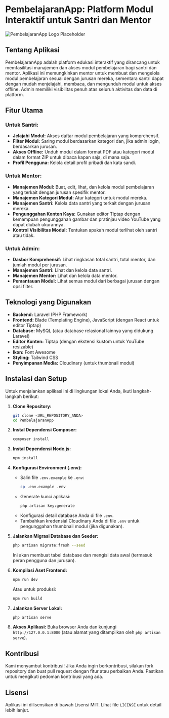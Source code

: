 # PembelajaranApp: Platform Modul Interaktif untuk Santri dan Mentor

![PembelajaranApp Logo Placeholder](https://via.placeholder.com/400x150.png?text=PembelajaranApp)

## Tentang Aplikasi

PembelajaranApp adalah platform edukasi interaktif yang dirancang untuk memfasilitasi manajemen dan akses modul pembelajaran bagi santri dan mentor. Aplikasi ini memungkinkan mentor untuk membuat dan mengelola modul pembelajaran sesuai dengan jurusan mereka, sementara santri dapat dengan mudah menjelajahi, membaca, dan mengunduh modul untuk akses offline. Admin memiliki visibilitas penuh atas seluruh aktivitas dan data di platform.

## Fitur Utama

### Untuk Santri:
-   **Jelajahi Modul:** Akses daftar modul pembelajaran yang komprehensif.
-   **Filter Modul:** Saring modul berdasarkan kategori dan, jika admin login, berdasarkan jurusan.
-   **Akses Offline:** Unduh modul dalam format PDF atau kategori modul dalam format ZIP untuk dibaca kapan saja, di mana saja.
-   **Profil Pengguna:** Kelola detail profil pribadi dan kata sandi.

### Untuk Mentor:
-   **Manajemen Modul:** Buat, edit, lihat, dan kelola modul pembelajaran yang terkait dengan jurusan spesifik mentor.
-   **Manajemen Kategori Modul:** Atur kategori untuk modul mereka.
-   **Manajemen Santri:** Kelola data santri yang terkait dengan jurusan mereka.
-   **Pengunggahan Konten Kaya:** Gunakan editor Tiptap dengan kemampuan pengunggahan gambar dan pratinjau video YouTube yang dapat diubah ukurannya.
-   **Kontrol Visibilitas Modul:** Tentukan apakah modul terlihat oleh santri atau tidak.

### Untuk Admin:
-   **Dasbor Komprehensif:** Lihat ringkasan total santri, total mentor, dan jumlah modul per jurusan.
-   **Manajemen Santri:** Lihat dan kelola data santri.
-   **Manajemen Mentor:** Lihat dan kelola data mentor.
-   **Pemantauan Modul:** Lihat semua modul dari berbagai jurusan dengan opsi filter.

## Teknologi yang Digunakan

-   **Backend:** Laravel (PHP Framework)
-   **Frontend:** Blade (Templating Engine), JavaScript (dengan React untuk editor Tiptap)
-   **Database:** MySQL (atau database relasional lainnya yang didukung Laravel)
-   **Editor Konten:** Tiptap (dengan ekstensi kustom untuk YouTube resizable)
-   **Ikon:** Font Awesome
-   **Styling:** Tailwind CSS
-   **Penyimpanan Media:** Cloudinary (untuk thumbnail modul)

## Instalasi dan Setup

Untuk menjalankan aplikasi ini di lingkungan lokal Anda, ikuti langkah-langkah berikut:

1.  **Clone Repository:**
    ```bash
    git clone <URL_REPOSITORY_ANDA>
    cd PembelajaranApp
    ```

2.  **Instal Dependensi Composer:**
    ```bash
    composer install
    ```

3.  **Instal Dependensi Node.js:**
    ```bash
    npm install
    ```

4.  **Konfigurasi Environment (.env):**
    -   Salin file `.env.example` ke `.env`:
        ```bash
        cp .env.example .env
        ```
    -   Generate kunci aplikasi:
        ```bash
        php artisan key:generate
        ```
    -   Konfigurasi detail database Anda di file `.env`.
    -   Tambahkan kredensial Cloudinary Anda di file `.env` untuk pengunggahan thumbnail modul (jika digunakan).

5.  **Jalankan Migrasi Database dan Seeder:**
    ```bash
    php artisan migrate:fresh --seed
    ```
    Ini akan membuat tabel database dan mengisi data awal (termasuk peran pengguna dan jurusan).

6.  **Kompilasi Aset Frontend:**
    ```bash
    npm run dev
    ```
    Atau untuk produksi:
    ```bash
    npm run build
    ```

7.  **Jalankan Server Lokal:**
    ```bash
    php artisan serve
    ```

8.  **Akses Aplikasi:**
    Buka browser Anda dan kunjungi `http://127.0.0.1:8000` (atau alamat yang ditampilkan oleh `php artisan serve`).

## Kontribusi

Kami menyambut kontribusi! Jika Anda ingin berkontribusi, silakan fork repository dan buat pull request dengan fitur atau perbaikan Anda. Pastikan untuk mengikuti pedoman kontribusi yang ada.

## Lisensi

Aplikasi ini dilisensikan di bawah Lisensi MIT. Lihat file `LICENSE` untuk detail lebih lanjut.
